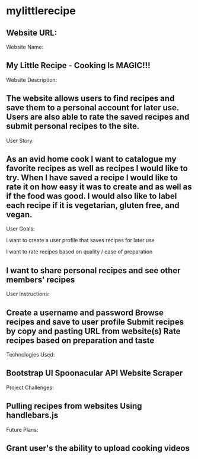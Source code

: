 # mylittlerecipe

Website URL:
---

Website Name:

My Little Recipe - Cooking Is MAGIC!!!
---

Website Description: 

The website allows users to find recipes and save them to a personal account
for later use. Users are also able to rate the saved recipes and submit personal recipes to the site.
---

User Story: 

As an avid home cook I want to catalogue my favorite recipes as well as recipes I would like to try. When I have saved a recipe I would like to rate it on how easy it was to create and as well as if the food was good. I would also like to label each recipe if it is vegetarian, gluten free, and vegan. 
---

User Goals: 

I want to create a user profile that saves recipes for later use

I want to rate recipes based on quality / ease of preparation

I want to share personal recipes and see other members' recipes
---

User Instructions:

Create a username and password 
Browse recipes and save to user profile
Submit recipes by copy and pasting URL from website(s)
Rate recipes based on preparation and taste
---


Technologies Used: 

Bootstrap UI
Spoonacular API
Website Scraper
---

Project Challenges:

Pulling recipes from websites
Using handlebars.js 
----
Future Plans:

Grant user's the ability to upload cooking videos
---


